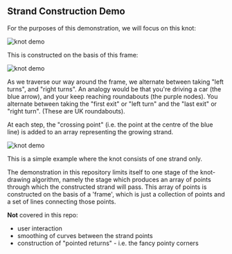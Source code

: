 ## Strand Construction Demo

For the purposes of this demonstration, we will focus on this knot:

![knot demo](https://i.imgur.com/v702syg.png)

This is constructed on the basis of this frame:

![knot demo](https://i.imgur.com/cZDRlsZ.png)

As we traverse our way around the frame, we alternate between taking "left turns", and "right turns". An analogy would be that you're driving a car (the blue arrow), and your keep reaching roundabouts (the purple nodes). You alternate between taking the "first exit" or "left turn" and the "last exit" or "right turn". (These are UK roundabouts).

At each step, the "crossing point" (i.e. the point at the centre of the blue line) is added to an array representing the growing strand.

![knot demo](https://imgur.com/a/IsUMbcm)

This is a simple example where the knot consists of one strand only.

The demonstration in this repository limits itself to one stage of the knot-drawing algorithm, namely the stage which produces an array of points through which the constructed strand will pass. This array of points is constructed on the basis of a 'frame', which is just a collection of points and a set of lines connecting those points.

**Not** covered in this repo:

- user interaction
- smoothing of curves between the strand points
- construction of "pointed returns" - i.e. the fancy pointy corners
